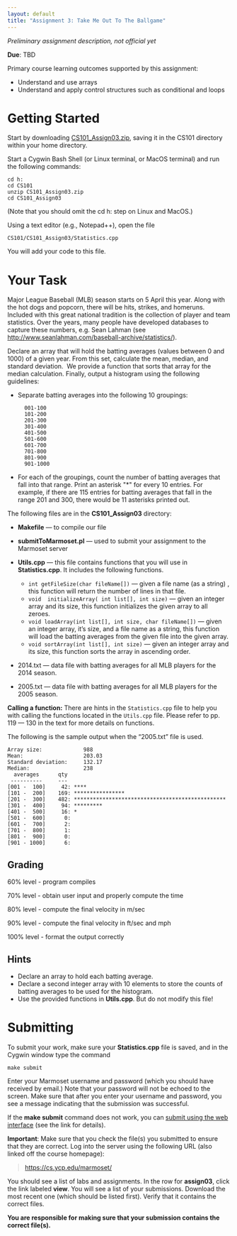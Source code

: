 ```yaml
---
layout: default
title: "Assignment 3: Take Me Out To The Ballgame"
---
```


*Preliminary assignment description, not official yet*

**Due**: TBD

Primary course learning outcomes supported by this assignment:

- Understand and use arrays
- Understand and apply control structures such as conditional and loops

# Getting Started

Start by downloading [CS101\_Assign03.zip](CS101_Assign03.zip), saving it in the CS101 directory within your home directory.

Start a Cygwin Bash Shell (or Linux terminal, or MacOS terminal) and run the following commands:

    cd h:
    cd CS101
    unzip CS101_Assign03.zip
    cd CS101_Assign03

(Note that you should omit the cd h: step on Linux and MacOS.)

Using a text editor (e.g., Notepad++), open the file 

    CS101/CS101_Assign03/Statistics.cpp

You will add your code to this file.

# Your Task

Major League Baseball (MLB) season starts on 5 April this year.   Along with the hot dogs and popcorn, there will be hits, strikes, and homeruns.  Included with this great national tradition is the collection of player and team statistics.  Over the years, many people have developed databases to capture these numbers, e.g.  Sean Lahman (see http://www.seanlahman.com/baseball-archive/statistics/).

Declare an array that will hold the batting averages (values between 0 and 1000) of a given year. From this set, calculate the mean, median, and standard deviation.  We provide a function that sorts that array for the median calculation.  Finally, output a histogram using the following guidelines:

* Separate batting averages into the following 10 groupings:

        001-100 
        101-200 
        201-300
        301-400 
        401-500 
        501-600 
        601-700
        701-800 
        801-900 
        901-1000

* For each of the groupings, count the number of batting averages that fall into that range.  Print an asterisk "\*" for every 10 entries.  For example, if there are 115 entries for batting averages that fall in the range 201 and 300, there would be 11 asterisks printed out. 

The following files are in the **CS101\_Assign03** directory:

* **Makefile**  &mdash; to compile our file
* **submitToMarmoset.pl** &mdash; used to submit your assignment to the Marmoset server
* **Utils.cpp** &mdash; this file contains functions that you will use in **Statistics.cpp**.  It includes the following functions.

  * `int getFileSize(char fileName[])` &mdash; given a file name (as a string) , this function will return the number of lines in that file.
  * `void  initializeArray( int list[], int size)` &mdash; given an integer array and its size, this function initializes the given array to all zeroes.  
  * `void loadArray(int list[], int size, char fileName[])` &mdash; given an integer array, it’s size, and a file name as a string, this function will load the batting averages from the given file into the given array.
  * `void sortArray(int list[], int size)` &mdash; given an integer array and its size, this function sorts the array in ascending order.

* 2014.txt &mdash; data file with batting averages for all MLB players for the 2014 season.
* 2005.txt &mdash; data file with batting averages for all MLB players for the 2005 season.

**Calling a function:** There are hints in the `Statistics.cpp` file to help you with calling the functions located in the `Utils.cpp` file.  Please refer to pp. 119 &mdash; 130 in the text for more details on functions.

The following is the sample output when the “2005.txt” file is used.

    Array size:             988
    Mean:                   203.03
    Standard deviation:     132.17
    Median:                 238
      averages      qty
     ----------     ---
    [001 -  100]     42: ****
    [101 -  200]    169: ****************
    [201 -  300]    482: ************************************************
    [301 -  400]     94: *********
    [401 -  500]     16: *
    [501 -  600]      0:
    [601 -  700]      2:
    [701 -  800]      1:
    [801 -  900]      0:
    [901 - 1000]      6:

## Grading

60% level - program compiles

70% level - obtain user input and properly compute the time

80% level - compute the final velocity in m/sec

90% level - compute the final velocity in ft/sec and mph

100% level - format the output correctly

## Hints

* Declare an array to hold each batting average.
* Declare a second integer array with 10 elements to store the counts of batting averages to be used for the histogram. 
* Use the provided functions in **Utils.cpp**.  But do not modify this file!

# Submitting

To submit your work, make sure your **Statistics.cpp** file is saved, and in the Cygwin window type the command

    make submit

Enter your Marmoset username and password (which you should have received by email.) Note that your password will not be echoed to the screen. Make sure that after you enter your username and password, you see a message indicating that the submission was successful.

If the **make submit** command does not work, you can [submit using the web interface](../submitting.html) (see the link for details).

**Important**: Make sure that you check the file(s) you submitted to ensure that they are correct. Log into the server using the following URL (also linked off the course homepage):

> <https://cs.ycp.edu/marmoset/>

You should see a list of labs and assignments. In the row for **assign03**, click the link labeled **view**. You will see a list of your submissions. Download the most recent one (which should be listed first). Verify that it contains the correct files.

**You are responsible for making sure that your submission contains the correct file(s).**

<!-- vim:set wrap: ­-->
<!-- vim:set linebreak: -->
<!-- vim:set nolist: -->
